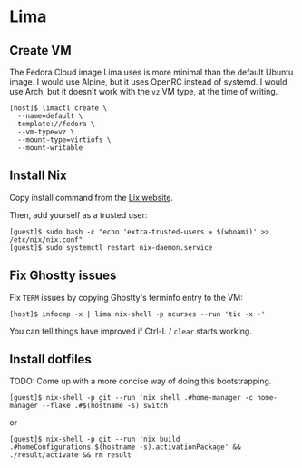 # Lima

## Create VM

The Fedora Cloud image Lima uses is more minimal than the default Ubuntu image.
I would use Alpine, but it uses OpenRC instead of systemd. I would use Arch, but
it doesn't work with the `vz` VM type, at the time of writing.

```
[host]$ limactl create \
  --name=default \
  template://fedora \
  --vm-type=vz \
  --mount-type=virtiofs \
  --mount-writable
```

## Install Nix

Copy install command from the [Lix website](https://lix.systems/install/).

Then, add yourself as a trusted user:

```
[guest]$ sudo bash -c "echo 'extra-trusted-users = $(whoami)' >> /etc/nix/nix.conf"
[guest]$ sudo systemctl restart nix-daemon.service
```

## Fix Ghostty issues

Fix `TERM` issues by copying Ghostty's terminfo entry to the VM:

```
[host]$ infocmp -x | lima nix-shell -p ncurses --run 'tic -x -'
```

You can tell things have improved if Ctrl-L / `clear` starts working.

## Install dotfiles

TODO: Come up with a more concise way of doing this bootstrapping.

```
[guest]$ nix-shell -p git --run 'nix shell .#home-manager -c home-manager --flake .#$(hostname -s) switch'
```

or

```
[guest]$ nix-shell -p git --run 'nix build .#homeConfigurations.$(hostname -s).activationPackage' && ./result/activate && rm result
```
